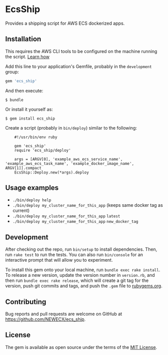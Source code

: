 # EcsShip

Provides a shipping script for AWS ECS dockerized apps.

## Installation

This requires the AWS CLI tools to be configured on the machine running the script. [Learn how](http://docs.aws.amazon.com/cli/latest/userguide/cli-chap-getting-started.html)  

Add this line to your application's Gemfile, probably in the `development` group:

```ruby
gem 'ecs_ship'
```

And then execute:

    $ bundle

Or install it yourself as:

    $ gem install ecs_ship
    
Create a script (probably in `bin/deploy`) similar to the following:

        #!/usr/bin/env ruby
        
        gem 'ecs_ship'
        require 'ecs_ship/deploy'
        
        args = [ARGV[0], 'example_aws_ecs_service_name', 'example_aws_ecs_task_name', 'example_docker_image_name', ARGV[1]].compact
        EcsShip::Deploy.new(*args).deploy

## Usage examples

* `./bin/deploy help`
* `./bin/deploy my_cluster_name_for_this_app` (keeps same docker tag as current)
* `./bin/deploy my_cluster_name_for_this_app` `latest`
* `./bin/deploy my_cluster_name_for_this_app` `new_docker_tag`

## Development

After checking out the repo, run `bin/setup` to install dependencies. Then, run `rake test` to run the tests. You can also run `bin/console` for an interactive prompt that will allow you to experiment.

To install this gem onto your local machine, run `bundle exec rake install`. To release a new version, update the version number in `version.rb`, and then run `bundle exec rake release`, which will create a git tag for the version, push git commits and tags, and push the `.gem` file to [rubygems.org](https://rubygems.org).

## Contributing

Bug reports and pull requests are welcome on GitHub at https://github.com/NEWECX/ecs_ship.


## License

The gem is available as open source under the terms of the [MIT License](http://opensource.org/licenses/MIT).


